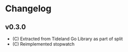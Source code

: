 # Changelog

## v0.3.0

* (C) Extracted from Tideland Go Library as part of split
* (C) Reimplemented stopwatch

